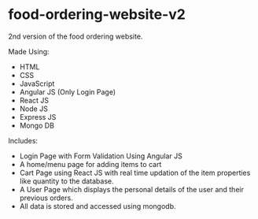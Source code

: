 # food-ordering-website-v2
2nd version of the food ordering website.

Made Using:
  -  HTML
  -  CSS
  -  JavaScript
  -  Angular JS (Only Login Page)
  -  React JS
  -  Node JS
  -  Express JS
  -  Mongo DB

Includes:
  -  Login Page with Form Validation Using Angular JS
  -  A home/menu page for adding items to cart 
  -  Cart Page using React JS with real time updation of the item properties like quantity to the database.
  -  A User Page which displays the personal details of the user and their previous orders.
  -  All data is stored and accessed using mongodb.
